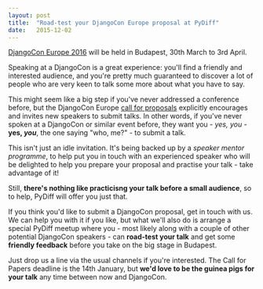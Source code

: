 ```yaml
---
layout: post
title:  "Road-test your DjangoCon Europe proposal at PyDiff"
date:   2015-12-02
---
```

[DjangoCon Europe 2016](http://2016.djangocon.eu) will be held in Budapest, 30th March to 3rd April.

Speaking at a DjangoCon is a great experience: you'll find a friendly and interested audience, and
you're pretty much guaranteed to discover a lot of people who are very keen to talk some more
about what you have to say.

This might seem like a big step if you've never addressed a conference before, but the DjangoCon
Europe [call for proposals](https://2016.djangocon.eu/cfp/) explicitly encourages and invites new
speakers to submit talks. In other words, if you've never spoken at a DjangoCon or similar event
before, they want you - *yes, you* - **yes, *you***, the one saying "who, me?" - to submit a talk.

This isn't just an idle invitation. It's being backed up by a *speaker mentor programme*, to help
put you in touch with an experienced speaker who will be delighted to help you prepare your
proposal and practise your talk - take advantage of it!

Still, **there's nothing like practicisng your talk before a small audience**, so to help, PyDiff
will offer you just that.

If you think you'd like to submit a DjangoCon proposal, get in touch with us. We can help you with
it if you like, but what we'll also do is arrange a special PyDiff meetup where you - most likely
along with a couple of other potential DjangoCon speakers - can **road-test your talk** and get
some **friendly feedback** before you take on the big stage in Budapest.

Just drop us a line via the usual channels if you're interested. The Call for Papers deadline is
the 14th January, but **we'd love to be the guinea pigs for your talk** any time between now and
DjangoCon.
